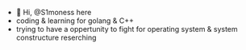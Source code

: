 - 👋 Hi, @S1moness here
- coding & learning for golang & C++
- trying to have a oppertunity to fight for operating system & system constructure reserching

<!---
S1moness/S1moness is a ✨ special ✨ repository because its `README.md` (this file) appears on your GitHub profile.
You can click the Preview link to take a look at your changes.
--->
